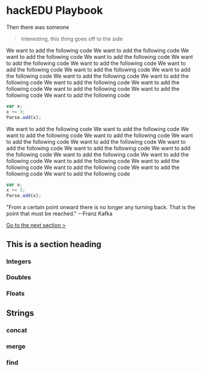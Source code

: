 # hackEDU Playbook

Then there was someone

> Interesting, this thing goes off to the side

We want to add the following code
We want to add the following code
We want to add the following code
We want to add the following code
We want to add the following code
We want to add the following code
We want to add the following code
We want to add the following code
We want to add the following code
We want to add the following code
We want to add the following code
We want to add the following code
We want to add the following code
We want to add the following code
We want to add the following code
We want to add the following code


```js
var x;
x += 3;
Parse.add(x);
```

We want to add the following code
We want to add the following code
We want to add the following code
We want to add the following code
We want to add the following code
We want to add the following code
We want to add the following code
We want to add the following code
We want to add the following code
We want to add the following code
We want to add the following code
We want to add the following code
We want to add the following code
We want to add the following code
We want to add the following code
We want to add the following code


```js
var x;
x += 3;
Parse.add(x);
```

"From a certain point onward there is no longer any turning back. That is the point that must be reached."
--Franz Kafka

[Go to the next section >](#)

## This is a section heading

### Integers

### Doubles

### Floats

## Strings

### concat

### merge

### find
